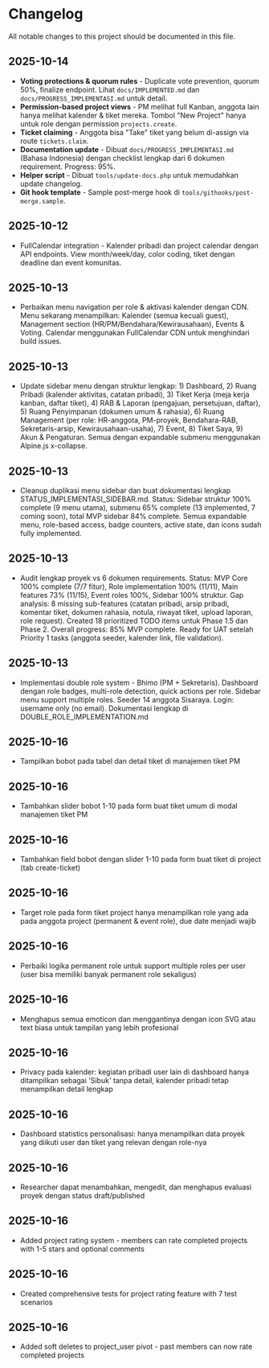 # Changelog

All notable changes to this project should be documented in this file.

## 2025-10-14
- **Voting protections & quorum rules** - Duplicate vote prevention, quorum 50%, finalize endpoint. Lihat `docs/IMPLEMENTED.md` dan `docs/PROGRESS_IMPLEMENTASI.md` untuk detail.
- **Permission-based project views** - PM melihat full Kanban, anggota lain hanya melihat kalender & tiket mereka. Tombol "New Project" hanya untuk role dengan permission `projects.create`.
- **Ticket claiming** - Anggota bisa "Take" tiket yang belum di-assign via route `tickets.claim`.
- **Documentation update** - Dibuat `docs/PROGRESS_IMPLEMENTASI.md` (Bahasa Indonesia) dengan checklist lengkap dari 6 dokumen requirement. Progress: 95%.
- **Helper script** - Dibuat `tools/update-docs.php` untuk memudahkan update changelog.
- **Git hook template** - Sample post-merge hook di `tools/githooks/post-merge.sample`.

## 2025-10-12
- FullCalendar integration - Kalender pribadi dan project calendar dengan API endpoints. View month/week/day, color coding, tiket dengan deadline dan event komunitas.

## 2025-10-13
- Perbaikan menu navigation per role & aktivasi kalender dengan CDN. Menu sekarang menampilkan: Kalender (semua kecuali guest), Management section (HR/PM/Bendahara/Kewirausahaan), Events & Voting. Calendar menggunakan FullCalendar CDN untuk menghindari build issues.

## 2025-10-13
- Update sidebar menu dengan struktur lengkap: 1) Dashboard, 2) Ruang Pribadi (kalender aktivitas, catatan pribadi), 3) Tiket Kerja (meja kerja kanban, daftar tiket), 4) RAB & Laporan (pengajuan, persetujuan, daftar), 5) Ruang Penyimpanan (dokumen umum & rahasia), 6) Ruang Management (per role: HR-anggota, PM-proyek, Bendahara-RAB, Sekretaris-arsip, Kewirausahaan-usaha), 7) Event, 8) Tiket Saya, 9) Akun & Pengaturan. Semua dengan expandable submenu menggunakan Alpine.js x-collapse.

## 2025-10-13
- Cleanup duplikasi menu sidebar dan buat dokumentasi lengkap STATUS_IMPLEMENTASI_SIDEBAR.md. Status: Sidebar struktur 100% complete (9 menu utama), submenu 65% complete (13 implemented, 7 coming soon), total MVP sidebar 84% complete. Semua expandable menu, role-based access, badge counters, active state, dan icons sudah fully implemented.

## 2025-10-13
- Audit lengkap proyek vs 6 dokumen requirements. Status: MVP Core 100% complete (7/7 fitur), Role implementation 100% (11/11), Main features 73% (11/15), Event roles 100%, Sidebar 100% struktur. Gap analysis: 8 missing sub-features (catatan pribadi, arsip pribadi, komentar tiket, dokumen rahasia, notula, riwayat tiket, upload laporan, role request). Created 18 prioritized TODO items untuk Phase 1.5 dan Phase 2. Overall progress: 85% MVP complete. Ready for UAT setelah Priority 1 tasks (anggota seeder, kalender link, file validation).

## 2025-10-13
- Implementasi double role system - Bhimo (PM + Sekretaris). Dashboard dengan role badges, multi-role detection, quick actions per role. Sidebar menu support multiple roles. Seeder 14 anggota Sisaraya. Login: username only (no email). Dokumentasi lengkap di DOUBLE_ROLE_IMPLEMENTATION.md

## 2025-10-16
- Tampilkan bobot pada tabel dan detail tiket di manajemen tiket PM

## 2025-10-16
- Tambahkan slider bobot 1-10 pada form buat tiket umum di modal manajemen tiket PM

## 2025-10-16
- Tambahkan field bobot dengan slider 1-10 pada form buat tiket di project (tab create-ticket)

## 2025-10-16
- Target role pada form tiket project hanya menampilkan role yang ada pada anggota project (permanent & event role), due date menjadi wajib

## 2025-10-16
- Perbaiki logika permanent role untuk support multiple roles per user (user bisa memiliki banyak permanent role sekaligus)

## 2025-10-16
- Menghapus semua emoticon dan menggantinya dengan icon SVG atau text biasa untuk tampilan yang lebih profesional

## 2025-10-16
- Privacy pada kalender: kegiatan pribadi user lain di dashboard hanya ditampilkan sebagai 'Sibuk' tanpa detail, kalender pribadi tetap menampilkan detail lengkap

## 2025-10-16
- Dashboard statistics personalisasi: hanya menampilkan data proyek yang diikuti user dan tiket yang relevan dengan role-nya

## 2025-10-16
- Researcher dapat menambahkan, mengedit, dan menghapus evaluasi proyek dengan status draft/published

## 2025-10-16
- Added project rating system - members can rate completed projects with 1-5 stars and optional comments

## 2025-10-16
- Created comprehensive tests for project rating feature with 7 test scenarios

## 2025-10-16
- Added soft deletes to project_user pivot - past members can now rate completed projects
